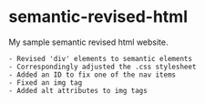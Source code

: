 # semantic-revised-html

My sample semantic revised html website.

```
- Revised 'div' elements to semantic elements
- Correspondingly adjusted the .css stylesheet
- Added an ID to fix one of the nav items
- Fixed an img tag
- Added alt attributes to img tags
```
